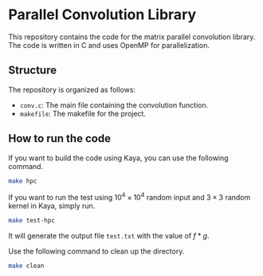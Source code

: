 # Parallel Convolution Library
This repository contains the code for the matrix parallel convolution library. The code is written in C and uses OpenMP for parallelization.
## Structure
The repository is organized as follows:
- `conv.c`: The main file containing the convolution function.
- `makefile`: The makefile for the project.

## How to run the code
If you want to build the code using Kaya, you can use the following command.
```sh
make hpc
```
If you want to run the test using $10^4\times10^4$ random input and $3 \times 3$ random kernel in Kaya, simply run. 
```sh
make test-hpc
```

It will generate the output file `test.txt` with the value of $f * g$.

Use the following command to clean up the directory.
```sh
make clean
```